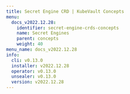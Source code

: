 ```yaml
---
title: Secret Engine CRD | KubeVault Concepts
menu:
  docs_v2022.12.28:
    identifier: secret-engine-crds-concepts
    name: Secret Engines
    parent: concepts
    weight: 40
menu_name: docs_v2022.12.28
info:
  cli: v0.13.0
  installer: v2022.12.28
  operator: v0.13.0
  unsealer: v0.13.0
  version: v2022.12.28
---
```


